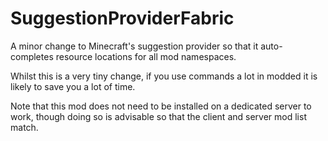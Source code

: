 # SuggestionProviderFabric

A minor change to Minecraft's suggestion provider so that it auto-completes resource locations for all mod namespaces.

Whilst this is a very tiny change, if you use commands a lot in modded it is likely to save you a lot of time.

Note that this mod does not need to be installed on a dedicated server to work, though doing so is advisable so that the client and server mod list match.
